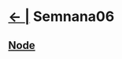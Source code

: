 # [← |](https://github.com/VGamezz19/skylab-boot-notes) Semnana06


## [Node](https://github.com/VGamezz19/skylab-curso/tree/dev/course/semana06/readme/NODE.MD)